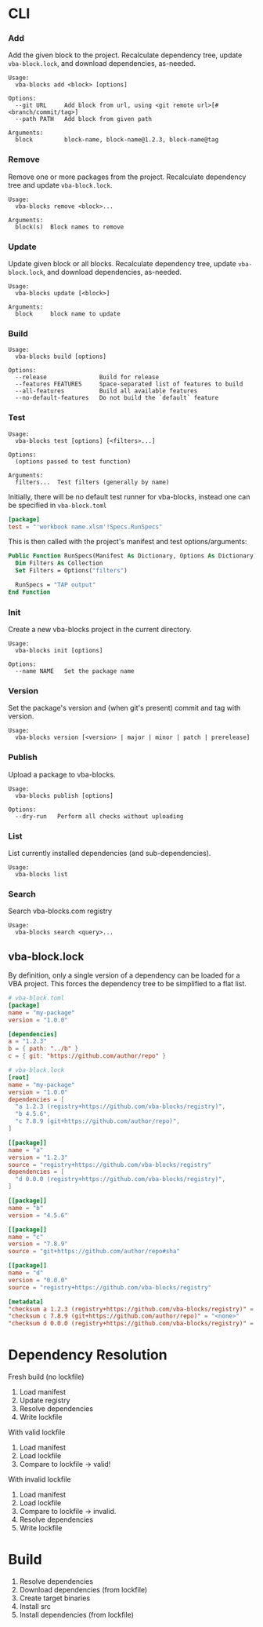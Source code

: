 # CLI

### Add

Add the given block to the project. Recalculate dependency tree, update `vba-block.lock`, and download dependencies, as-needed.

```
Usage:
  vba-blocks add <block> [options]

Options:
  --git URL     Add block from url, using <git remote url>[#<branch/commit/tag>]
  --path PATH   Add block from given path

Arguments:
  block         block-name, block-name@1.2.3, block-name@tag
```

### Remove

Remove one or more packages from the project. Recalculate dependency tree and update `vba-block.lock`.

```
Usage:
  vba-blocks remove <block>...

Arguments:
  block(s)  Block names to remove
```

### Update

Update given block or all blocks. Recalculate dependency tree, update `vba-block.lock`, and download dependencies, as-needed.

```
Usage:
  vba-blocks update [<block>]

Arguments:
  block     block name to update
```

### Build

```
Usage:
  vba-blocks build [options]

Options:
  --release               Build for release
  --features FEATURES     Space-separated list of features to build
  --all-features          Build all available features
  --no-default-features   Do not build the `default` feature
```

### Test

```
Usage:
  vba-blocks test [options] [<filters>...]

Options:
  (options passed to test function)  

Arguments:
  filters...  Test filters (generally by name)
```

Initially, there will be no default test runner for vba-blocks,
instead one can be specified in `vba-block.toml`

```toml
[package]
test = "'workbook name.xlsm'!Specs.RunSpecs"
```

This is then called with the project's manifest and test options/arguments:

```vb
Public Function RunSpecs(Manifest As Dictionary, Options As Dictionary) As String
  Dim Filters As Collection
  Set Filters = Options("filters")

  RunSpecs = "TAP output"
End Function
```

### Init

Create a new vba-blocks project in the current directory.

```
Usage:
  vba-blocks init [options]

Options:
  --name NAME   Set the package name
```

### Version

Set the package's version and (when git's present) commit and tag with version.

```
Usage:
  vba-blocks version [<version> | major | minor | patch | prerelease]
```

### Publish

Upload a package to vba-blocks.

```
Usage:
  vba-blocks publish [options]

Options:
  --dry-run   Perform all checks without uploading
```

### List

List currently installed dependencies (and sub-dependencies).

```
Usage:
  vba-blocks list
```

### Search

Search vba-blocks.com registry

```
Usage:
  vba-blocks search <query>...
```

## vba-block.lock

By definition, only a single version of a dependency can be loaded for a VBA project.
This forces the dependency tree to be simplified to a flat list.

```toml
# vba-block.toml
[package]
name = "my-package"
version = "1.0.0"

[dependencies]
a = "1.2.3"
b = { path: "../b" }
c = { git: "https://github.com/author/repo" }
```

```toml
# vba-block.lock
[root]
name = "my-package"
version = "1.0.0"
dependencies = [
  "a 1.2.3 (registry+https://github.com/vba-blocks/registry)",
  "b 4.5.6",
  "c 7.8.9 (git+https://github.com/author/repo)",
]

[[package]]
name = "a"
version = "1.2.3"
source = "registry+https://github.com/vba-blocks/registry"
dependencies = [
  "d 0.0.0 (registry+https://github.com/vba-blocks/registry)",
]

[[package]]
name = "b"
version = "4.5.6"

[[package]]
name = "c"
version = "7.8.9"
source = "git+https://github.com/author/repo#sha"

[[package]]
name = "d"
version = "0.0.0"
source = "registry+https://github.com/vba-blocks/registry"

[metadata]
"checksum a 1.2.3 (registry+https://github.com/vba-blocks/registry)" = "..."
"checksum c 7.8.9 (git+https://github.com/author/repo)" = "<none>"
"checksum d 0.0.0 (registry+https://github.com/vba-blocks/registry)" = "..."
```

# Dependency Resolution

Fresh build (no lockfile)

1. Load manifest
2. Update registry
3. Resolve dependencies
4. Write lockfile

With valid lockfile

1. Load manifest
2. Load lockfile
3. Compare to lockfile -> valid!

With invalid lockfile

1. Load manifest
2. Load lockfile
3. Compare to lockfile -> invalid.
4. Resolve dependencies
5. Write lockfile

# Build

1. Resolve dependencies
2. Download dependencies (from lockfile)
3. Create target binaries
4. Install src
5. Install dependencies (from lockfile)
